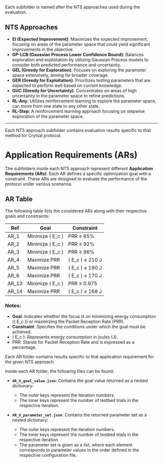 Each subfolder is named after the NTS approaches used during the evaluation.

## NTS Approaches

- **EI (Expected Improvement)**: Maximizes the expected improvement, focusing on areas of the parameter space that could yield significant improvements in the objective.
- **GP-LCB (Gaussian Process Lower Confidence Bound)**: Balances exploration and exploitation by utilizing Gaussian Process models to consider both predicted performance and uncertainty.
- **GEL (Greedy for Exploration)**: Focuses on exploring the parameter space extensively, aiming for broader coverage.
- **GER (Greedy for Exploitation)**: Prioritizes testing parameters that are expected to perform well based on current knowledge.
- **GUC (Greedy for Uncertainty)**: Concentrates on areas of high uncertainty in the parameter space to refine predictions.
- **RL-Any**: Utilizes reinforcement learning to explore the parameter space, can move from one state to any other state.
- **RL-Step**: A reinforcement learning approach focusing on stepwise exploration of the parameter space.

---

Each NTS approach subfolder contains evaluation results specific to that method for Crytsal protocol.

# Application Requirements (ARs)

The subfolders inside each NTS approach represent different **Application Requirements (ARs)**. Each AR defines a specific optimization goal with a constraint. These ARs are designed to evaluate the performance of the protocol under various scenarios.

## AR Table

The following table lists the considered ARs along with their respective goals and constraints:

| **Ref** | **Goal**           | **Constraint**    |
|---------|--------------------|-------------------|
| AR_1     | Minimize \( E_c \) | PRR ≥ 65%         |
| AR_2     | Minimize \( E_c \) | PRR ≥ 92%         |
| AR_3     | Minimize \( E_c \) | PRR ≥ 96%         |
| AR_4     | Maximize PRR       | \( E_c \) ≤ 210 J |
| AR_5     | Maximize PRR       | \( E_c \) ≤ 190 J |
| AR_6     | Maximize PRR       | \( E_c \) ≤ 170 J |
| AR_13    | Minimize \( E_c \) | PRR ≥ 0.975       |
| AR_14    | Maximize PRR       | \( E_c \) ≤ 168 J |

### Notes:
- **Goal**: Indicates whether the focus is on minimizing energy consumption (\( E_c \)) or maximizing the Packet Reception Rate (PRR).
- **Constraint**: Specifies the conditions under which the goal must be achieved.
- \( E_c \): Represents energy consumption in joules (J).
- PRR: Stands for Packet Reception Rate and is expressed as a percentage.

Each AR folder contains results specific to that application requirement for the given NTS approach.

Inside each AR folder, the following files can be found:

- **`AR_X_goal_value.json`**: Contains the goal value returned as a nested dictionary:
  - The outer keys represent the iteration numbers.
  - The inner keys represent the number of testbed trials in the respective iteration.

- **`AR_X_parameter_set.json`**: Contains the returned parameter set as a nested dictionary:
  - The outer keys represent the iteration numbers.
  - The inner keys represent the number of testbed trials in the respective iteration.
  - The parameter set is given as a list, where each element corresponds to parameter values in the order defined in the respective configuration file.

